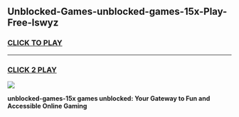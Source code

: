 
## Unblocked-Games-unblocked-games-15x-Play-Free-lswyz
<h3>
<a href="https://premium76.site?title=unblocked-games-15x&ref=09A">CLICK TO PLAY</a></h3>
<hr>

<h3>
<a href="https://premium76.site?title=unblocked-games-15x&ref=09A">CLICK 2 PLAY</a>
  
</h3>

<a href="https://premium76.site?title=unblocked-games-15x&ref=09A"><img src="https://clearcache.store/games.png"></a>


**unblocked-games-15x games unblocked: Your Gateway to Fun and Accessible Online Gaming**
